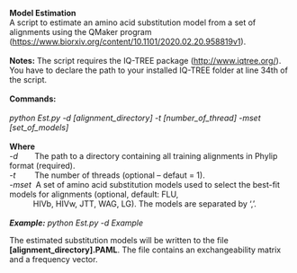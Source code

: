 <B>Model Estimation </B>
<br>
A script to estimate an amino acid substitution model from a set of alignments using
the QMaker program (https://www.biorxiv.org/content/10.1101/2020.02.20.958819v1).
<br><br><b>Notes:</b> The script requires the IQ-TREE package (http://www.iqtree.org/). You have to declare the path to your installed IQ-TREE folder at line 34th of the script.
<br><br><b>Commands:</b><br>
<br><i>
python Est.py -d [alignment_directory] -t [number_of_thread] -mset [set_of_models]
</i> 
<br><br>
<b>Where</b>
<br><i>-d</i>&nbsp;&nbsp;&nbsp;&nbsp;&ensp;&ensp;The path to a directory containing all training alignments in Phylip format (required).
<br><i>-t</i>&nbsp;&nbsp;&nbsp;&nbsp;&ensp;&ensp; The number of threads (optional – defaut = 1).
<br><i>-mset</i>&nbsp;&nbsp;A set of amino acid substitution models used to select the best-fit models for alignments (optional, default: FLU,<br>
&ensp;&ensp;&ensp;&ensp;&ensp;&ensp;HIVb, HIVw, JTT, WAG, LG). The models are separated by ‘,’.
<br><br><b><i>Example:</b> python Est.py -d Example</i>

The estimated substitution models will be written to the file <b>[alignment_directory].PAML</b>. The file contains an exchangeability matrix and a frequency vector.

